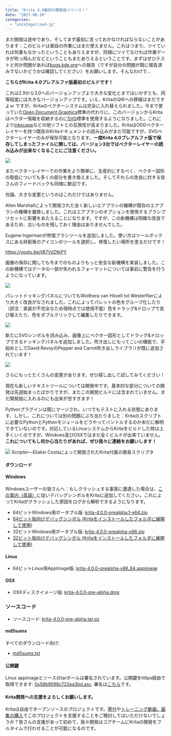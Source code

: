 ```yaml
---
title: "Krita 4.0最初の開発版リリース！"
date: "2017-06-16"
categories: 
  - "uncategorized-jp"
---
```


まだ開発は途中であり、そしてまず最初に言っておかなければならないことがあります：このビルドは普段の作業にはまだ使えません。これはつまり、ツイていれば何事もなかったということもありえますが、同様にツイてなければ作業データが吹っ飛んだなどということもまたありえるということです。まずはぜひテストと何か問題があれば[bugs.kde.org](https://bugs.kde.org)への報告（ですが自分の問題が既に報告済みでないかどうかは確認してください）をお願いします。そんなわけで…

**こちらがKrita 4.0プレアルファ版最初のビルドです！**

これは2.9から3.0へのバージョンアップより大きな変化とまではいかずとも、同等程度には大きなバージョンアップです。いえ、KritaのQt6への移植はまだですよｗ ですが、Kritaのベクターシステムは完全に入れ替えられました。今まで使っていた[Open Document Graphics](https://docs.oasis-open.org/office/v1.2/OpenDocument-v1.2.html)標準の代わりに、このバージョンからKritaはベクター情報を収納するのに[SVG](https://www.w3.org/TR/SVG/)標準を使用するようになりました。これにより[inkscape](https://inkscape.org)などの他ソフトとの互換性が高まりました。KritaはODGベクターレイヤーを持つ既存のKritaドキュメントの読み込みがまだ可能ですが、SVGベクターレイヤーのみが保存可能となります。**一度Krita 4.0プレアルファ版で保存してしまったファイルに関しては、バージョン3台ではベクターレイヤーの読み込みが出来なくなることにご注意ください。**

[![](/images/posts/2017/vector-934x1024.png)](/images/posts/2017/vector.png)

またベクターレイヤーでの作業をより簡単に、生産的にするべく、ベクター図形の取扱についても多くの部分を書き換えました。そしてそれらの改良に対する皆さんのフィードバックも同様に歓迎です。

勿論、大きな変更というのはこれだけではありません。

Allen Marshallによって開発された全く新しいエアブラシの機構が既存のエアブラシの機構を置換しました。これはエアブラシのオプションを使用するブラシプリセットに影響をあたえることになります。ですが、この新機構は明確な改良であるため、古いものを残しておく理由はありませんでした。

Eugene Ingermanが修復ブラシツールを追加しました。使い方はツールボックスにある絆創膏のアイコンのツールを選択し、修復したい場所を塗るだけです！

https://youtu.be/jI87VzDtkPY

画像の保存に関しても今までのものよりもっと安全な新機構を実装しました。この新機構ではデータの一部が失われるフォーマットについては事前に警告を行うようになっています。

[![](/images/posts/2017/warnings.png)](/images/posts/2017/warnings.png)

パレットドッキングパネルについてもWolthera van Hövell tot Westerflierにより大きく改良がなされました。これによってパレットの色をグループ化したり（訳注：実装が不完全なため現時点では使用不能）色をドラッグ&ドロップで並び替えたり、色をダブルクリックして編集したりできます。

[![](/images/posts/2017/palette_dnd.png)](/images/posts/2017/palette_dnd.png)

新たにSVGシンボルを読み込み、画像上にベクター図形としてドラッグ&ドロップできるドッキングパネルを追加しました。吹き出しにもってこいの機能で、手始めとしてDavid RevoyのPepper and Carrot吹き出しライブラリが既に追加されています！

[![](/images/posts/2017/symbol.png)](/images/posts/2017/symbol.png)

さらにもっとたくさんの変更があります。ぜひ探し出して試してみてください！

現在も新しいテキストツールについては開発中です。基本的な部分についての開発は先週始まったばかりですが、またこの開発ビルドには含まれていません。まだ開発版に入れるのにも出来が甘すぎます！

Pythonプラグインは既にマージされ、いつでもテストに入れる状態にあります、しかし、これについては別の問題にぶち当たりました：Kritaのスクリプトに必要なPythonとPythonモジュールをどうやってバンドルするのか未だに解明できていないのです。対応しているLinuxシステムからKritaをビルドした時は上手くいくのですが、Windows及びOSXではまだ全くビルドが出来ていません。**これについてもし何か心当たりがあれば、ぜひ我々に連絡をお願いします！**

[![](/images/posts/2017/scripter.png)](/images/posts/2017/scripter.png) Scripter―Eliakin Costaによって開発されたKrita付属の簡易スクリプタ

#### ダウンロード

#### Windows

Windowsユーザーの皆さんへ：もしクラッシュする事案に遭遇した場合は、[この案内（英語）](https://docs.krita.org/Dr._Mingw_debugger)に従いデバッグシンボルをKritaに追加してください。これによってKritaがクラッシュした原因をログから解析できるようになります。

- 64ビットWindows用ポータブル版: [krita-4.0.0-prealpha.1-x64.zip](https://download.kde.org/unstable/krita/4.0.0-prealpha/krita-4.0.0-prealpha.1-x64.zip)
- [64ビット版向けデバッグシンボル (Kritaをインストールしたフォルダに展開して使用)](https://download.kde.org/unstable/krita/4.0.0-prealpha/krita-4.0.0-prealpha.1-x64-dbg.zip)
- 32ビットWindows用ポータブル版: [krita-4.0.0-prealpha-x86.zip](https://download.kde.org/unstable/krita/4.0.0-prealpha/krita-4.0.0-prealpha-x86.zip)
- [32ビット版向けデバッグシンボル (Kritaをインストールしたフォルダに展開して使用)](https://download.kde.org/unstable/krita/4.0.0-prealpha/krita-4.0.0-prealpha-x86-dbg.zip)

#### Linux

- 64ビットLinux用AppImage版: [krita-4.0.0-prealpha-x86_64.appimage](https://download.kde.org/unstable/krita/4.0.0-prealpha/krita-4.0.0-pre-alpha-x86_64.appimage)

#### OSX

- OSXディスクイメージ版: [krita-4.0.0-pre-alpha.dmg](https://download.kde.org/unstable/krita/4.0.0-prealpha/krita-4.0.0-prealpha.dmg)

### ソースコード

- ソースコード: [krita-4.0.0-pre-alpha.tar.gz](https://download.kde.org/unstable/krita/4.0.0-prealpha/krita-4.0.0-prealpha.tar.gz)

#### md5sums

すべてのダウンロード向け:

- [md5sums.txt](https://download.kde.org/stable/krita/3.1.4/md5sums.txt)

#### 公開鍵

Linux appimageとソースのtarボールは署名されています。公開鍵をhttps経由で取得できます: [0x58b9596c722ea3bd.asc](https://share.kde.org/index.php/s/fJ99V5mZvuyD0z8). 署名は[こちら](http://download.kde.org/stable/krita/3.1.4/)です。

#### Krita開発への支援をよろしくお願いします。

Kritaは自由でオープンソースのプロジェクトです。[寄付](https://krita.org/en/support-us/donations/)や[トレーニング動画、画集の購入](https://krita.org/wp-admin/%22https://krita.org/en/support-us/shop)でこのプロジェクトを支援することをご検討してはいただけないでしょうか？皆さんの支援があって初めて、我々開発はコアチームにKritaの開発をフルタイムで行わせることが可能になるのです。
